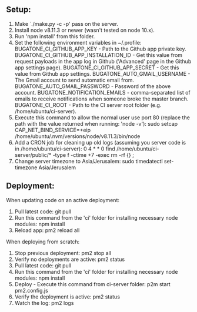 Setup:
------
1. Make `./make.py -c -p' pass on the server.
2. Install node v8.11.3 or newer (wasn't tested on node 10.x).
3. Run 'npm install' from this folder.
4. Set the following environment variables in ~/.profile:
    BUGATONE_CI_GITHUB_APP_KEY - Path to the Github app private key.
    BUGATONE_CI_GITHUB_APP_INSTALLATION_ID - Get this value from request payloads in the app log in Github ('Advanced' page in the Github app settings page).
    BUGATONE_CI_GITHUB_APP_SECRET - Get this value from Github app settings.
    BUGATONE_AUTO_GMAIL_USERNAME - The Gmail account to send automatic email from.
    BUGATONE_AUTO_GMAIL_PASSWORD - Password of the above account.
    BUGATONE_NOTIFICATION_EMAILS - comma-separated list of emails to receive notifications when someone broke the master branch.
    BUGATONE_CI_ROOT - Path to the CI server root folder (e.g. /home/ubuntu/ci-server).
5. Execute this command to allow the normal user use port 80 (replace the path with the value returned when running: 'node -v'):
    sudo setcap CAP_NET_BIND_SERVICE=+eip /home/ubuntu/.nvm/versions/node/v8.11.3/bin/node
6. Add a CRON job for cleaning up old logs (assuming you server code is in /home/ubuntu/ci-server):
    0 4 * * 0 find /home/ubuntu/ci-server/public/* -type f -ctime +7 -exec rm -rf {} \;
7. Change server timezone to Asia/Jerusalem:
    sudo timedatectl set-timezone Asia/Jerusalem

Deployment:
-----------
When updating code on an active deployment:
1. Pull latest code:
    git pull
2. Run this command from the 'ci' folder for installing necessary node modules:
    npm install
3. Reload app:
    pm2 reload all

When deploying from scratch:
1. Stop previous deployment:
    pm2 stop all
2. Verify no deployments are active:
    pm2 status
3. Pull latest code:
    git pull
4. Run this command from the 'ci' folder for installing necessary node modules:
    npm install
5. Deploy - Execute this command from ci-server folder:
    p2m start pm2.config.js
6. Verify the deployment is active:
    pm2 status
7. Watch the log:
    pm2 logs
